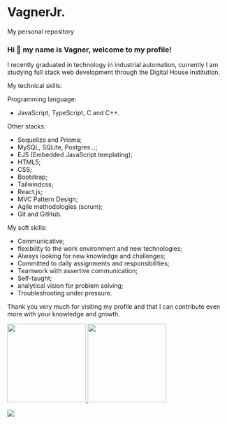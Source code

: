 # VagnerJr.
My personal repository

### Hi 👋 my name is Vagner, welcome to my profile!

I recently graduated in technology in industrial automation, currently I am studying full stack web development through the Digital House institution.

My technical skills:

Programming language:
- JavaScript, TypeScript, C and C++.

Other stacks:
- Sequelize and Prisma;
- MySQL, SQLite, Postgres...;
- EJS (Embedded JavaScript templating);
- HTML5;
- CSS;
- Bootstrap;
- Tailwindcss;
- React.js;
- MVC Pattern Design;
- Agile methodologies (scrum);
- Git and GitHub.

My soft skills:

- Communicative;
- flexibility to the work environment and new technologies;
- Always looking for new knowledge and challenges;
- Committed to daily assignments and responsibilities;
- Teamwork with assertive communication;
- Self-taught;
- analytical vision for problem solving;
- Troubleshooting under pressure.

Thank you very much for visiting my profile and that I can contribute even more with your knowledge and growth.

<div>
<a href="https://github.com/jrbigmon">
<img height="180em" src="https://github-readme-stats-beryl.vercel.app/api/top-langs/?username=jrbigmon&layout=compact&langs_count=7&theme=dracula&show_icons=true"/>
<img height="180em" src="https://github-readme-stats-beryl.vercel.app/api?username=jrbigmon&show_icons=true&theme=dracula&include_all_commits&include_private=true&&include_unverified=true"/>
</div>

[<img src="https://img.shields.io/badge/linkedin-%230077B5.svg?&style=for-the-badge&logo=linkedin&logoColor=white" />](https://www.linkedin.com/in/vagner-siqueira-junior-27197b135/)
